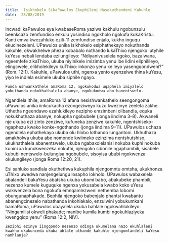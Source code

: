 ```yaml
---
title:  Isikhokelo SikaPawulos Ekuphileni Nasekuthandeni Kakuhle
date:  28/08/2019
---
```


Incwadi kaPawulos eya kwabaseRoma yaziwa kakhulu ngobunzulu beenkcazo zemfundiso enkulu yosindiso ngokholo ngokufa kukaKristu. Kanti emva kwezahluko ezili-11 zemfundiso enjalo, kukho inguqu ekucinezeleni. UPawulos unika isikhokelo esiphathekayo nokuthanda kakuhle, okwakhelwe phezu kobabalo nothando lukaThixo njengoko lutyhile kuYesu nebali lendaba ezilungileyo: “Ndiyanivuselela ngoko, bazalwana, ngeemfefe zikaThixo, ukuba niyinikele imizimba yenu ibe lidini eliphilileyo, elingcwele, elikholekileyo kuThixo: inkonzo yenu ke leyo yasengqondweni?” (Rom. 12:1). Kakuhle, uPawulos uthi, ngenxa yento eyenzelwe thina kuYesu, yiyo le indlela esimele ukuba siphile ngayo.

`Funda ushwankathele amaRoma 12, ngokukodwa uqaphela imiyalelo yokuthanda nokukhathalela abanye, ngokukodwa abo banentswelo.`

Ngandlela ithile, amaRoma 12 afana nesishwankathelo seengongoma uPawulos anika iinkcukacha ezongeziweyo kuzo kwezinye zeeleta zakhe.  Uthetha ngeendawo ezahlukileyo nezipho emzimbeni olibandla, equka nokukhuthaza abanye, nokupha ngobubele (jonga iindima 3–8). Akwaneli nje ukuba ezi zinto zenziwe, kufuneka zenziwe kakuhle, ngentshiseko-ngaphezu kwako konke-ngothando (jonga iindima 9–11). UPawulos uchaza ngendlela ephathekayo ukuba olu hlobo lothando lungantoni. Ukhuthaza amakholwa ukuba abe nomonde kwiimeko ezinzima nentshutshiso, ukukhathalela abanentswelo, ukuba ngabaxolelanisi nokuba kuphi nokuba kunini xa kunokwenzeka nokuthi, njengoko sibonile ngaphambili, sisabele kububi nentswelo-bulungisa ngobubele, sisoyisa ububi ngokwenza okulungileyo (jonga Roma 12:20, 21).

Esi sahluko sandlala okuthethwa kukuphila njengomntu omtsha, ukukhonza uThixo uwedwa nanjengelungu losapho lokholo. UPawulos wabaxelela abalandeli bakaYesu abatsha ukuba ubomi babo, abakubeke phambili, nezenzo kumele kuguquke ngenxa yokusabela kwabo koko uYesu wakwenzela bona ngokufa emnqamlezweni nethemba lobomi obungunaphakade. Bephila njengoko babenjalo phantsi kwabantu abanengcinezelo nabathanda inkohlakalo, enzulwini yobukumkani bamaRoma, uPawulos ubayalela ukuba bahlale ngokwahlukileyo: “Ningamilisi okweli phakade; manibe kumila kumbi ngokuhlaziyeka kwengqiqo yenu” (Roma 12:2, NIV).

`Zeziphi ezinye iingqondo nezenzo odinga ukumelana nazo ekuhlaleni kwakho ukukunceda ukuba uhlale uthande kakuhle njengomlandeli kaYesu namhlanje?`